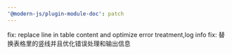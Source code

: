```yaml
---
'@modern-js/plugin-module-doc': patch
---
```


fix: replace line in table content and optimize error treatment,log info
fix: 替换表格里的竖线并且优化错误处理和输出信息
